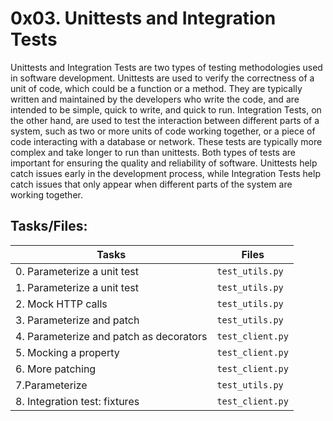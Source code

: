 # 0x03. Unittests and Integration Tests

Unittests and Integration Tests are two types of testing methodologies used in software development.
Unittests are used to verify the correctness of a unit of code, which could be a function or a method. They are typically written and maintained by the developers who write the code, and are intended to be simple, quick to write, and quick to run.
Integration Tests, on the other hand, are used to test the interaction between different parts of a system, such as two or more units of code working together, or a piece of code interacting with a database or network. These tests are typically more complex and take longer to run than unittests.
Both types of tests are important for ensuring the quality and reliability of software. Unittests help catch issues early in the development process, while Integration Tests help catch issues that only appear when different parts of the system are working together.


## Tasks/Files:


|    Tasks       |     Files                     |
|----------------|-------------------------------|
|0. Parameterize a unit test|``test_utils.py``|
|1. Parameterize a unit test|`test_utils.py`|
|2. Mock HTTP calls|`test_utils.py`|
|3. Parameterize and patch|`test_utils.py`|
|4. Parameterize and patch as decorators|`test_client.py`|
|5. Mocking a property|`test_client.py`|
|6. More patching|`test_client.py`|
|7.Parameterize|`test_utils.py`|
|8. Integration test: fixtures|`test_client.py`|


